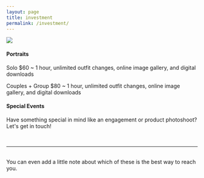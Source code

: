 ```yaml
---
layout: page
title: investment
permalink: /investment/
---
```


<img class="col one right" src="/img/prof_pic.jpg">

<br/>
<h4> <b>Portraits</b> </h4>
<p> Solo $60 ~ 1 hour, unlimited outfit changes, online image gallery, and digital downloads</p>
<p> Couples + Group $80 ~ 1 hour, unlimited outfit changes, online image gallery, and digital downloads</p>
<h4> <b>Special Events</b> </h4>
<p> Have something special in mind like an engagement or product photoshoot? Let's get in touch!</p>

<br/>
<hr/>
<br/>
<span class="contacticon center">
	<a href="mailto:tsaitiffany@utexas.edu"><i class="fa fa-envelope-square"></i></a>
	<a href="https://www.instagram.com/tifftifftsai" target="_blank"><i class="fa fa-instagram"></i></a>
	<a href="http://tumblr.com" target="_blank"><i class="fa fa-tumblr-square"></i></a>
	<a href="https://twitter.com" target="_blank"><i class="fa fa-twitter-square"></i></a>
</span>

<div class="col three caption">
	You can even add a little note about which of these is the best way to reach you.
</div>


